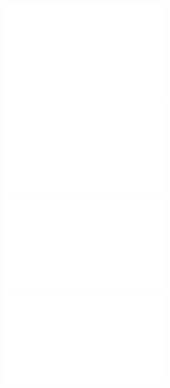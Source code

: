 ![](https://raw.githubusercontent.com/pequdev/github-stats/master/generated/overview.svg#gh-dark-mode-only)
![](https://raw.githubusercontent.com/pequdev/github-stats/master/generated/overview.svg#gh-light-mode-only)
![](https://raw.githubusercontent.com/pequdev/github-stats/master/generated/languages.svg#gh-dark-mode-only)
![](https://raw.githubusercontent.com/pequdev/github-stats/master/generated/languages.svg#gh-light-mode-only)
